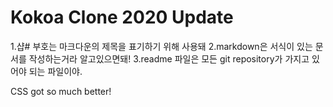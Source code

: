 
# Kokoa Clone 2020 Update
1.샵# 부호는 마크다운의 제목을 표기하기 위해 사용돼
2.markdown은 서식이 있는 문서를 작성하는거라 알고있으면돼!
3.readme 파일은 모든 git repository가 가지고 있어야 되는 파일이야.

CSS got so much better!